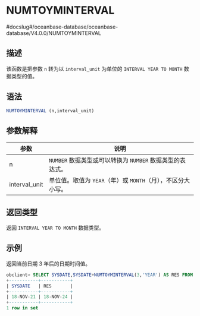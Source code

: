 NUMTOYMINTERVAL 
====================================
#docslug#/oceanbase-database/oceanbase-database/V4.0.0/NUMTOYMINTERVAL


描述 
-----------------------

该函数是把参数 `n` 转为以 `interval_unit` 为单位的 `INTERVAL YEAR TO MONTH` 数据类型的值。

语法 
-----------------------

```sql
NUMTOYMINTERVAL (n,interval_unit)
```



参数解释 
-------------------------



|      参数       |                   说明                   |
|---------------|----------------------------------------|
| n             | `NUMBER` 数据类型或可以转换为 `NUMBER` 数据类型的表达式。 |
| interval_unit | 单位值。取值为 `YEAR`（年）或 `MONTH`（月），不区分大小写。  |



返回类型 
-------------------------

返回 `INTERVAL YEAR TO MONTH` 数据类型。

示例 
-----------------------

返回当前日期 3 年后的日期时间值。

```sql
obclient> SELECT SYSDATE,SYSDATE+NUMTOYMINTERVAL(3,'YEAR') AS RES FROM DUAL;
+-----------+-----------+
| SYSDATE   | RES       |
+-----------+-----------+
| 18-NOV-21 | 18-NOV-24 |
+-----------+-----------+
1 row in set
```


